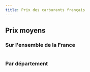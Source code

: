 ```yaml
---
title: Prix des carburants français
---
```


## Prix moyens

### Sur l'ensemble de la France

<table id="averages"></table>

### Par département

<div id="selector" class="selector"></div>

<div id="map" style="width: 100%; aspect-ratio:1 / 1"></div>

<script type="module" src="./assets/javascript/index.js"></script>

<!-- <a href="./sale_points" class="btn">Voir la carte des points de vente</a> -->
